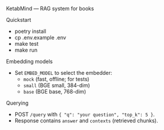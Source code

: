 KetabMind — RAG system for books

Quickstart

- poetry install
- cp .env.example .env
- make test
- make run

Embedding models

- Set `EMBED_MODEL` to select the embedder:
  - `mock` (fast, offline; for tests)
  - `small` (BGE small, 384-dim)
  - `base` (BGE base, 768-dim)

Querying

- POST `/query` with `{ "q": "your question", "top_k": 5 }`.
- Response contains `answer` and `contexts` (retrieved chunks).

